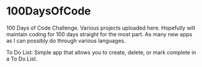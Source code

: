# 100DaysOfCode
100 Days of Code Challenge. Various projects uploaded here.
Hopefully will maintain coding for 100 days straight for the most part. As many new apps as I can possibly do through various languages.

To Do List:
Simple app that allows you to create, delete, or mark complete in a To Do List.
